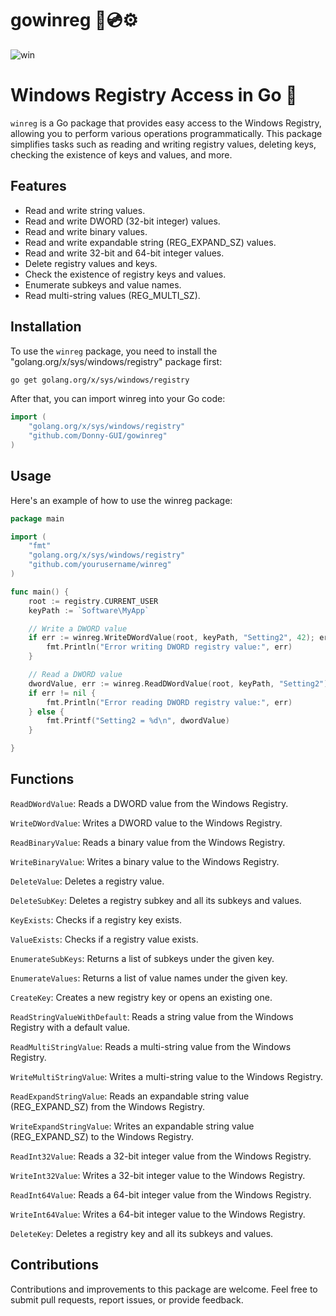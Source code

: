 # gowinreg 💨💿⚙

![win](https://github.com/Donny-GUI/gowinreg/assets/108424001/601b9a71-2155-41f0-871b-99e0eacda537)


# Windows Registry Access in Go  📝

`winreg` is a Go package that provides easy access to the Windows Registry, allowing you to perform various operations programmatically. This package simplifies tasks such as reading and writing registry values, deleting keys, checking the existence of keys and values, and more.

## Features

- Read and write string values.
- Read and write DWORD (32-bit integer) values.
- Read and write binary values.
- Read and write expandable string (REG_EXPAND_SZ) values.
- Read and write 32-bit and 64-bit integer values.
- Delete registry values and keys.
- Check the existence of registry keys and values.
- Enumerate subkeys and value names.
- Read multi-string values (REG_MULTI_SZ).

## Installation

To use the `winreg` package, you need to install the "golang.org/x/sys/windows/registry" package first:

```bash
go get golang.org/x/sys/windows/registry

```

After that, you can import winreg into your Go code:
```go
import (
    "golang.org/x/sys/windows/registry"
    "github.com/Donny-GUI/gowinreg"
)
```

## Usage
Here's an example of how to use the winreg package:

```go
package main

import (
    "fmt"
    "golang.org/x/sys/windows/registry"
    "github.com/yourusername/winreg"
)

func main() {
    root := registry.CURRENT_USER
    keyPath := `Software\MyApp`

    // Write a DWORD value
    if err := winreg.WriteDWordValue(root, keyPath, "Setting2", 42); err != nil {
        fmt.Println("Error writing DWORD registry value:", err)
    }

    // Read a DWORD value
    dwordValue, err := winreg.ReadDWordValue(root, keyPath, "Setting2")
    if err != nil {
        fmt.Println("Error reading DWORD registry value:", err)
    } else {
        fmt.Printf("Setting2 = %d\n", dwordValue)
    }

}
```
## Functions


`ReadDWordValue`: Reads a DWORD value from the Windows Registry.


`WriteDWordValue`: Writes a DWORD value to the Windows Registry.


`ReadBinaryValue`: Reads a binary value from the Windows Registry.


`WriteBinaryValue`: Writes a binary value to the Windows Registry.


`DeleteValue`: Deletes a registry value.


`DeleteSubKey`: Deletes a registry subkey and all its subkeys and values.


`KeyExists`: Checks if a registry key exists.


`ValueExists`: Checks if a registry value exists.


`EnumerateSubKeys`: Returns a list of subkeys under the given key.


`EnumerateValues`: Returns a list of value names under the given key.


`CreateKey`: Creates a new registry key or opens an existing one.


`ReadStringValueWithDefault`: Reads a string value from the Windows Registry with a default value.


`ReadMultiStringValue`: Reads a multi-string value from the Windows Registry.


`WriteMultiStringValue`: Writes a multi-string value to the Windows Registry.


`ReadExpandStringValue`: Reads an expandable string value (REG_EXPAND_SZ) from the Windows Registry.


`WriteExpandStringValue`: Writes an expandable string value (REG_EXPAND_SZ) to the Windows Registry.


`ReadInt32Value`: Reads a 32-bit integer value from the Windows Registry.


`WriteInt32Value`: Writes a 32-bit integer value to the Windows Registry.


`ReadInt64Value`: Reads a 64-bit integer value from the Windows Registry.


`WriteInt64Value`: Writes a 64-bit integer value to the Windows Registry.


`DeleteKey`: Deletes a registry key and all its subkeys and values.

## Contributions
Contributions and improvements to this package are welcome. Feel free to submit pull requests, report issues, or provide feedback.

